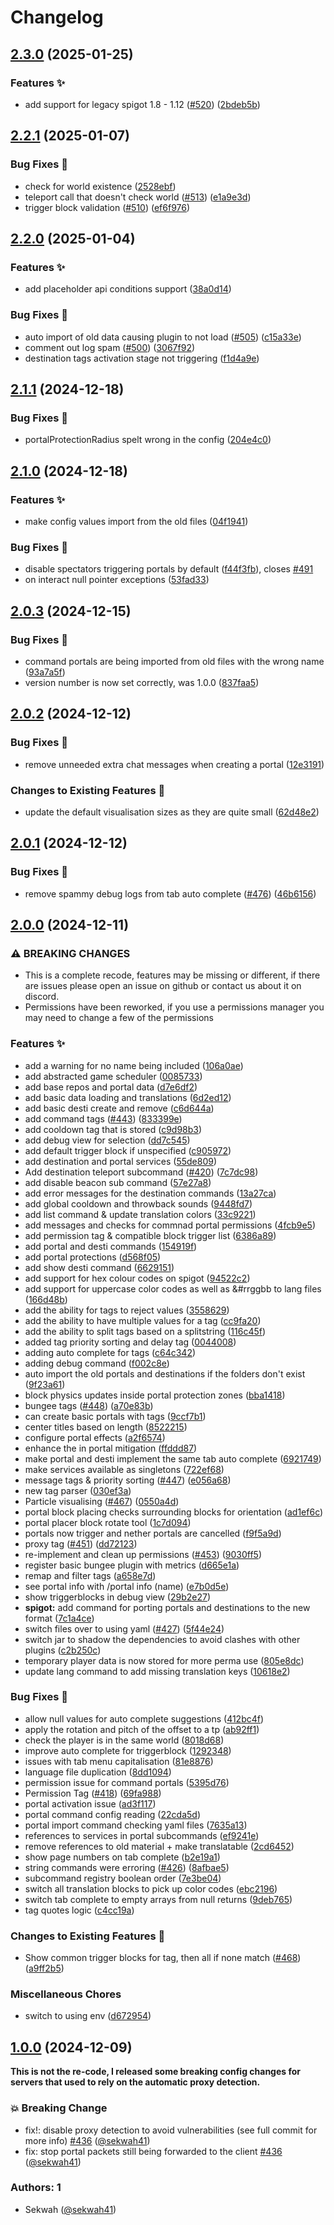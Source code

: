 # Changelog

## [2.3.0](https://github.com/sekwah41/Advanced-Portals/compare/v2.2.1...v2.3.0) (2025-01-25)


### Features ✨

* add support for legacy spigot 1.8 - 1.12 ([#520](https://github.com/sekwah41/Advanced-Portals/issues/520)) ([2bdeb5b](https://github.com/sekwah41/Advanced-Portals/commit/2bdeb5b0b6219c1695a8f46268dcb5770e714d9a))

## [2.2.1](https://github.com/sekwah41/Advanced-Portals/compare/v2.2.0...v2.2.1) (2025-01-07)


### Bug Fixes 🐛

* check for world existence ([2528ebf](https://github.com/sekwah41/Advanced-Portals/commit/2528ebfe5141d29bc7762b283d188562e8424c8f))
* teleport call that doesn't check world ([#513](https://github.com/sekwah41/Advanced-Portals/issues/513)) ([e1a9e3d](https://github.com/sekwah41/Advanced-Portals/commit/e1a9e3d86f085e746902c284177944233162a909))
* trigger block validation ([#510](https://github.com/sekwah41/Advanced-Portals/issues/510)) ([ef6f976](https://github.com/sekwah41/Advanced-Portals/commit/ef6f97615f7c177564ac10c4989e386dabd60f80))

## [2.2.0](https://github.com/sekwah41/Advanced-Portals/compare/v2.1.1...v2.2.0) (2025-01-04)


### Features ✨

* add placeholder api conditions support ([38a0d14](https://github.com/sekwah41/Advanced-Portals/commit/38a0d149d667ac09411cb71fe5677c702445452c))


### Bug Fixes 🐛

* auto import of old data causing plugin to not load ([#505](https://github.com/sekwah41/Advanced-Portals/issues/505)) ([c15a33e](https://github.com/sekwah41/Advanced-Portals/commit/c15a33ecde8616a3f80a38912e41e420fa428a2a))
* comment out log spam ([#500](https://github.com/sekwah41/Advanced-Portals/issues/500)) ([3067f92](https://github.com/sekwah41/Advanced-Portals/commit/3067f9241523c3e83139ae917b7c864ff54f570c))
* destination tags activation stage not triggering ([f1d4a9e](https://github.com/sekwah41/Advanced-Portals/commit/f1d4a9e124255886e696c4c96ee1a499d461d5a8))

## [2.1.1](https://github.com/sekwah41/Advanced-Portals/compare/v2.1.0...v2.1.1) (2024-12-18)


### Bug Fixes 🐛

* portalProtectionRadius spelt wrong in the config ([204e4c0](https://github.com/sekwah41/Advanced-Portals/commit/204e4c07e9a539198bb893433fce2c9bc2fa8ded))

## [2.1.0](https://github.com/sekwah41/Advanced-Portals/compare/v2.0.3...v2.1.0) (2024-12-18)


### Features ✨

* make config values import from the old files ([04f1941](https://github.com/sekwah41/Advanced-Portals/commit/04f1941808c855daaaf06064733a7247e550b431))


### Bug Fixes 🐛

* disable spectators triggering portals by default ([f44f3fb](https://github.com/sekwah41/Advanced-Portals/commit/f44f3fb7d6d9c4924cdc1989c7432e45ade0682d)), closes [#491](https://github.com/sekwah41/Advanced-Portals/issues/491)
* on interact null pointer exceptions ([53fad33](https://github.com/sekwah41/Advanced-Portals/commit/53fad3360c7126fc6c866177384b47fd123d3857))

## [2.0.3](https://github.com/sekwah41/Advanced-Portals/compare/v2.0.2...v2.0.3) (2024-12-15)


### Bug Fixes 🐛

* command portals are being imported from old files with the wrong name ([93a7a5f](https://github.com/sekwah41/Advanced-Portals/commit/93a7a5f53e4d5e7099740acb5d43af4a96776851))
* version number is now set correctly, was 1.0.0 ([837faa5](https://github.com/sekwah41/Advanced-Portals/commit/837faa5bcd1b9b0225e3361eb1f99fdc9e46c7a7))

## [2.0.2](https://github.com/sekwah41/Advanced-Portals/compare/v2.0.1...v2.0.2) (2024-12-12)


### Bug Fixes 🐛

* remove unneeded extra chat messages when creating a portal ([12e3191](https://github.com/sekwah41/Advanced-Portals/commit/12e319160a58ee4fed00a4f8824e14ceaf573e25))


### Changes to Existing Features 🔧

* update the default visualisation sizes as they are quite small ([62d48e2](https://github.com/sekwah41/Advanced-Portals/commit/62d48e2cbc70fcd249abc67e1ee49b98ff7f2ed0))

## [2.0.1](https://github.com/sekwah41/Advanced-Portals/compare/v2.0.0...v2.0.1) (2024-12-12)


### Bug Fixes 🐛

* remove spammy debug logs from tab auto complete ([#476](https://github.com/sekwah41/Advanced-Portals/issues/476)) ([46b6156](https://github.com/sekwah41/Advanced-Portals/commit/46b615624158c3c801dbdd1cbb7f0f803adb338d))

## [2.0.0](https://github.com/sekwah41/Advanced-Portals/compare/v1.0.0...v2.0.0) (2024-12-11)


### ⚠ BREAKING CHANGES

* This is a complete recode, features may be missing or different, if there are issues please open an issue on github or contact us about it on discord.
* Permissions have been reworked, if you use a permissions manager you may need to change a few of the permissions

### Features ✨

* add a warning for no name being included ([106a0ae](https://github.com/sekwah41/Advanced-Portals/commit/106a0ae8b48ea66c2afcc8cd12c6c4ca8aa87f67))
* add abstracted game scheduler ([0085733](https://github.com/sekwah41/Advanced-Portals/commit/008573305e10d8d89407721e2112d18632f94c74))
* add base repos and portal data ([d7e6df2](https://github.com/sekwah41/Advanced-Portals/commit/d7e6df25561e09f7c65e4470a30dc12f859ea1c4))
* add basic data loading and translations ([6d2ed12](https://github.com/sekwah41/Advanced-Portals/commit/6d2ed12f36b3f172dfcc8738c7aaacc64c43f122))
* add basic desti create and remove ([c6d644a](https://github.com/sekwah41/Advanced-Portals/commit/c6d644a0b3359de8ed038579abee8d0c7f193225))
* add command tags ([#443](https://github.com/sekwah41/Advanced-Portals/issues/443)) ([833399e](https://github.com/sekwah41/Advanced-Portals/commit/833399e8d06b817b8227f91e8bd173ab0e40c66f))
* add cooldown tag that is stored ([c9d98b3](https://github.com/sekwah41/Advanced-Portals/commit/c9d98b39c3b29762a4274498d4601dfa312bc360))
* add debug view for selection ([dd7c545](https://github.com/sekwah41/Advanced-Portals/commit/dd7c545a750c5b18eb1c7d3dd03a0b10aaf38c54))
* add default trigger block if unspecified ([c905972](https://github.com/sekwah41/Advanced-Portals/commit/c90597228af76f6da5e0941dcf286d8c1ba1fab6))
* add destination and portal services ([55de809](https://github.com/sekwah41/Advanced-Portals/commit/55de8093492ccdb47ea9da1358c7fd77dbdc0de9))
* Add destination teleport subcommand ([#420](https://github.com/sekwah41/Advanced-Portals/issues/420)) ([7c7dc98](https://github.com/sekwah41/Advanced-Portals/commit/7c7dc98edde610907be5b37e5b83b2476dc2e4a2))
* add disable beacon sub command ([57e27a8](https://github.com/sekwah41/Advanced-Portals/commit/57e27a87a1d5d7934873b6e54b43adfb19d13a19))
* add error messages for the destination commands ([13a27ca](https://github.com/sekwah41/Advanced-Portals/commit/13a27cacb35235356b20663b7b27594fa150e6fb))
* add global cooldown and throwback sounds ([9448fd7](https://github.com/sekwah41/Advanced-Portals/commit/9448fd76bf0bdb3d16c7cfdd5316eb5635712809))
* add list command & update translation colors ([33c9221](https://github.com/sekwah41/Advanced-Portals/commit/33c92212db25989052247722eac6bdd8c673e9d1))
* add messages and checks for commnad portal permissions ([4fcb9e5](https://github.com/sekwah41/Advanced-Portals/commit/4fcb9e549abe295aa1d68586e39c04af86946f8e))
* add permission tag & compatible block trigger list ([6386a89](https://github.com/sekwah41/Advanced-Portals/commit/6386a899132ef7a28b08e8e983cc90f7cdc8fc14))
* add portal and desti commands ([154919f](https://github.com/sekwah41/Advanced-Portals/commit/154919f7808f515145b1a08fd8a400d80c6231c9))
* add portal protections ([d568f05](https://github.com/sekwah41/Advanced-Portals/commit/d568f051f85adc7883ac0786324ea72c7a3bd3f1))
* add show desti command ([6629151](https://github.com/sekwah41/Advanced-Portals/commit/6629151fc63929988a20d3ca8b5f07a5c453b0c0))
* add support for hex colour codes on spigot ([94522c2](https://github.com/sekwah41/Advanced-Portals/commit/94522c237f46f96a72b9e336530ae9e7c0420375))
* add support for uppercase color codes as well as &#rrggbb to lang files ([166d48b](https://github.com/sekwah41/Advanced-Portals/commit/166d48bb90de533e71e51645be47ddf73b603d6c))
* add the ability for tags to reject values ([3558629](https://github.com/sekwah41/Advanced-Portals/commit/3558629f8e6e5ea2fc2426de7a6dc5386c54e3f3))
* add the ability to have multiple values for a tag ([cc9fa20](https://github.com/sekwah41/Advanced-Portals/commit/cc9fa203cbf8e28aea71bc02423f0a139a0c8105))
* add the ability to split tags based on a splitstring ([116c45f](https://github.com/sekwah41/Advanced-Portals/commit/116c45f5a56a1165b3a837235f8c1ee0af0484f2))
* added tag priority sorting and delay tag ([0044008](https://github.com/sekwah41/Advanced-Portals/commit/00440081051bda9d1276238b6ba615c13c11a5b9))
* adding auto complete for tags ([c64c342](https://github.com/sekwah41/Advanced-Portals/commit/c64c342a4de26a84ac4a6762feb80983751b5572))
* adding debug command ([f002c8e](https://github.com/sekwah41/Advanced-Portals/commit/f002c8e125e7e8e032ea690d4aeddcb83719d630))
* auto import the old portals and destinations if the folders don't exist ([9f23a61](https://github.com/sekwah41/Advanced-Portals/commit/9f23a617ff6dfc170d6bb83b0011812b64d21186))
* block physics updates inside portal protection zones ([bba1418](https://github.com/sekwah41/Advanced-Portals/commit/bba14185ebab4745029e8e39c3e48a3a4e467bda))
* bungee tags ([#448](https://github.com/sekwah41/Advanced-Portals/issues/448)) ([a70e83b](https://github.com/sekwah41/Advanced-Portals/commit/a70e83b4d1f68e9fa36e3f2729592aa50f908122))
* can create basic portals with tags ([9ccf7b1](https://github.com/sekwah41/Advanced-Portals/commit/9ccf7b1d133449029173e68f71c30bc3823aad44))
* center titles based on length ([8522215](https://github.com/sekwah41/Advanced-Portals/commit/852221533f51bf5cc1074c132fac8ca58a3c545d))
* configure portal effects ([a2f6574](https://github.com/sekwah41/Advanced-Portals/commit/a2f65742240af5767f9fcaa2aec27e48151c5d6a))
* enhance the in portal mitigation ([ffddd87](https://github.com/sekwah41/Advanced-Portals/commit/ffddd87922f5420b6de6558ccd424f29c43ef7ff))
* make portal and desti implement the same tab auto complete ([6921749](https://github.com/sekwah41/Advanced-Portals/commit/69217491287047bb520330bde11999bddf634dbd))
* make services available as singletons ([722ef68](https://github.com/sekwah41/Advanced-Portals/commit/722ef68ed03a01796a3bb7830e6164990554d4ca))
* message tags & priority sorting ([#447](https://github.com/sekwah41/Advanced-Portals/issues/447)) ([e056a68](https://github.com/sekwah41/Advanced-Portals/commit/e056a6836d1cfb175c8bb333a09d8eb27eab168a))
* new tag parser ([030ef3a](https://github.com/sekwah41/Advanced-Portals/commit/030ef3a13525bb2cb1a4aa99e81a5ac7d465e691))
* Particle visualising ([#467](https://github.com/sekwah41/Advanced-Portals/issues/467)) ([0550a4d](https://github.com/sekwah41/Advanced-Portals/commit/0550a4dba45569597f1c13677eedfde0de1f5517))
* portal block placing checks surrounding blocks for orientation ([ad1ef6c](https://github.com/sekwah41/Advanced-Portals/commit/ad1ef6cc40adbae075d7a875e9c9c749c2540963))
* portal placer block rotate tool ([1c7d094](https://github.com/sekwah41/Advanced-Portals/commit/1c7d09469e81c1f1b5609f377d5419d52e577148))
* portals now trigger and nether portals are cancelled ([f9f5a9d](https://github.com/sekwah41/Advanced-Portals/commit/f9f5a9d1f27896b316b30ae62cc347e2a4fd6c0e))
* proxy tag ([#451](https://github.com/sekwah41/Advanced-Portals/issues/451)) ([dd72123](https://github.com/sekwah41/Advanced-Portals/commit/dd72123d4b9409038095eb52f720ed3fe4e63342))
* re-implement and clean up permissions ([#453](https://github.com/sekwah41/Advanced-Portals/issues/453)) ([9030ff5](https://github.com/sekwah41/Advanced-Portals/commit/9030ff53630a83b41708c0cb973cf4af736649f4))
* register basic bungee plugin with metrics ([d665e1a](https://github.com/sekwah41/Advanced-Portals/commit/d665e1a271a17328d34cb14aed041bb6e689a5b2))
* remap and filter tags ([a658e7d](https://github.com/sekwah41/Advanced-Portals/commit/a658e7df8736a9201565d98007149885fb782a60))
* see portal info with /portal info (name) ([e7b0d5e](https://github.com/sekwah41/Advanced-Portals/commit/e7b0d5e4ca1c6a4835342afd24cc1e207f3fdf74))
* show triggerblocks in debug view ([29b2e27](https://github.com/sekwah41/Advanced-Portals/commit/29b2e2734bdfe49e3e6f2544ead00d01ade3109e))
* **spigot:** add command for porting portals and destinations to the new format ([7c1a4ce](https://github.com/sekwah41/Advanced-Portals/commit/7c1a4ceee7a94432c986c9fb1c88e990d486e4be))
* switch files over to using yaml ([#427](https://github.com/sekwah41/Advanced-Portals/issues/427)) ([5f44e24](https://github.com/sekwah41/Advanced-Portals/commit/5f44e24824c4bf14182093d71daac58c05d95519))
* switch jar to shadow the dependencies to avoid clashes with other plugins ([c2b250c](https://github.com/sekwah41/Advanced-Portals/commit/c2b250c2a55072d5e6f80506d145e9ac36098aa4))
* temporary player data is now stored for more perma use ([805e8dc](https://github.com/sekwah41/Advanced-Portals/commit/805e8dc3d0374a97a8d11550b75bffa23270a5b2))
* update lang command to add missing translation keys ([10618e2](https://github.com/sekwah41/Advanced-Portals/commit/10618e2ab03c1f0236b7b8970c414418d73ad1b3))


### Bug Fixes 🐛

* allow null values for auto complete suggestions ([412bc4f](https://github.com/sekwah41/Advanced-Portals/commit/412bc4f07f2bce14deb193ae5c492b302496223e))
* apply the rotation and pitch of the offset to a tp ([ab92ff1](https://github.com/sekwah41/Advanced-Portals/commit/ab92ff104628313d306e9b1119700da7ff7da6d7))
* check the player is in the same world ([8018d68](https://github.com/sekwah41/Advanced-Portals/commit/8018d68e429528602e9a45752f97bbce8a1c52f5))
* improve auto complete for triggerblock ([1292348](https://github.com/sekwah41/Advanced-Portals/commit/12923480fca208bff6dfb423979ec4d7871e954f))
* issues with tab menu capitalisation ([81e8876](https://github.com/sekwah41/Advanced-Portals/commit/81e887607956150a7ffa5aeaf1f8c6697afc5ac4))
* language file duplication ([8dd1094](https://github.com/sekwah41/Advanced-Portals/commit/8dd1094ab6d5e6e22cb827f5bf9f4e5c9e85da69))
* permission issue for command portals ([5395d76](https://github.com/sekwah41/Advanced-Portals/commit/5395d769e1df3260c449788e1bd072f189a3d8b3))
* Permission Tag ([#418](https://github.com/sekwah41/Advanced-Portals/issues/418)) ([69fa988](https://github.com/sekwah41/Advanced-Portals/commit/69fa988f9769bb943a25203c8c499bb6f0ff0545))
* portal activation issue ([ad3f117](https://github.com/sekwah41/Advanced-Portals/commit/ad3f117f049322224620781c5d9dbff0d2a8e9a0))
* portal command config reading ([22cda5d](https://github.com/sekwah41/Advanced-Portals/commit/22cda5d2cc77ef5a2224433640311fd058c09d16))
* portal import command checking yaml files ([7635a13](https://github.com/sekwah41/Advanced-Portals/commit/7635a134217d9673a801c08c0431eeb79a36de79))
* references to services in portal subcommands ([ef9241e](https://github.com/sekwah41/Advanced-Portals/commit/ef9241e2609b84bc3cb0e0e71645e37cb8230219))
* remove references to old material + make translatable ([2cd6452](https://github.com/sekwah41/Advanced-Portals/commit/2cd64528a4c742f1895983988bee7aac7fc8c202))
* show page numbers on tab complete ([b2e19a1](https://github.com/sekwah41/Advanced-Portals/commit/b2e19a1391b372eef3a468f5da4a850477a30bdd))
* string commands were erroring ([#426](https://github.com/sekwah41/Advanced-Portals/issues/426)) ([8afbae5](https://github.com/sekwah41/Advanced-Portals/commit/8afbae50fbaeef3bc65a90d9c3ae67689ba226cc))
* subcommand registry boolean order ([7e3be04](https://github.com/sekwah41/Advanced-Portals/commit/7e3be0456f2b1889957bb784c3e711817066887a))
* switch all translation blocks to pick up color codes ([ebc2196](https://github.com/sekwah41/Advanced-Portals/commit/ebc2196511ffb132971397ac76273352afeaf516))
* switch tab complete to empty arrays from  null returns ([9deb765](https://github.com/sekwah41/Advanced-Portals/commit/9deb765ad566f7ef1f7714a42a691aaaeccd05e4))
* tag quotes logic ([c4cc19a](https://github.com/sekwah41/Advanced-Portals/commit/c4cc19a7f5d4b190806126230b8ab283ce19ddbd))


### Changes to Existing Features 🔧

* Show common trigger blocks for tag, then all if none match ([#468](https://github.com/sekwah41/Advanced-Portals/issues/468)) ([a9ff2b5](https://github.com/sekwah41/Advanced-Portals/commit/a9ff2b5a693d231d27d8bb3cec544de2213cd398))


### Miscellaneous Chores

* switch to using env ([d672954](https://github.com/sekwah41/Advanced-Portals/commit/d672954b4b09ddb547dc073013fd7d7393cbf9fe))

## [1.0.0](https://github.com/sekwah41/Advanced-Portals/compare/v0.11.0...v1.0.0) (2024-12-09)

**This is not the re-code, I released some breaking config changes for servers that used to rely on the automatic proxy detection.**

### 💥 Breaking Change

- fix!: disable proxy detection to avoid vulnerabilities (see full commit for more info) [#436](https://github.com/sekwah41/Advanced-Portals/pull/436) ([@sekwah41](https://github.com/sekwah41))
- fix: stop portal packets still being forwarded to the client [#436](https://github.com/sekwah41/Advanced-Portals/pull/436) ([@sekwah41](https://github.com/sekwah41))

### Authors: 1

- Sekwah ([@sekwah41](https://github.com/sekwah41))
